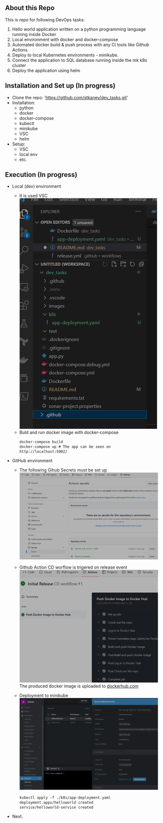About this Repo
----------------

This is repo for following DevOps tasks:
1. Hello world application written on a python programming language running inside Docker
2. Local environment with docker and docker-compose
3. Automated docker build & push process with any CI tools like Github Actions.
4. Deploy to local Kubernetes environments - minikube.
5. Connect the application to SQL database running inside the mk k8s cluster
6. Deploy the application using helm

Installation and Set up (In progress)
----------------

 - Clone the repo: 'https://github.com/stkanev/dev_tasks.git'
 - Installation:
   - python
   - docker
   - docker-compose
   - kubectl
   - minikube
   - VSC
   - helm
 - Setup:
   - VSC
   - local env
   - etc.

Execution (In progress)
----------------

- Local (dev) environment
  - It is used VSC  ![VSC](images/vsc.png) 
  - Buld and run docker image with docker-compose
    ```
    docker-compose build
    docker-compose up # The app can be seen on http://localhost:5002/ 
    ```
- GitHub environment
  - The following Gihub Secrets must be set up ![GH_SECRETS](images/gh_secrets.png)
  - Github Action CD worflow is trigered on release event ![GH_ACTION](images/gh_action.png)
The produced docker image is uploaded to [dockerhub.com](https://hub.docker.com/r/stoyankanev/devtask/tags)

  - Deployment to minikube ![MK](images/mk.png)
    ```
    kubectl apply -f ./k8s/app-deployment.yaml
    deployment.apps/helloworld created
    service/helloworld-service created
    ```

- Next.